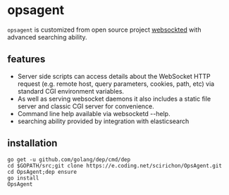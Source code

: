 opsagent
==========

`opsagent` is customized from open source project [websockted](https://github.com/joewalnes/websocketd) with advanced searching ability.

## features

- Server side scripts can access details about the WebSocket HTTP request (e.g. remote host, query parameters, cookies, path, etc) via standard CGI environment variables.
- As well as serving websocket daemons it also includes a static file server and classic CGI server for convenience.
- Command line help available via websocketd --help.
- searching ability provided by integration with elasticsearch

## installation

```
go get -u github.com/golang/dep/cmd/dep
cd $GOPATH/src;git clone https://e.coding.net/scirichon/OpsAgent.git
cd OpsAgent;dep ensure
go install
OpsAgent
```